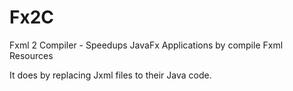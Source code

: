 # Fx2C
Fxml 2 Compiler - Speedups JavaFx Applications by compile Fxml Resources

It does by replacing Jxml files to their Java code.
